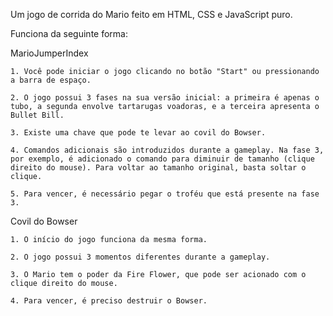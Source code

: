Um jogo de corrida do Mario feito em HTML, CSS e JavaScript puro.

Funciona da seguinte forma:

MarioJumperIndex

    1. Você pode iniciar o jogo clicando no botão "Start" ou pressionando a barra de espaço.

    2. O jogo possui 3 fases na sua versão inicial: a primeira é apenas o tubo, a segunda envolve tartarugas voadoras, e a terceira apresenta o Bullet Bill.

    3. Existe uma chave que pode te levar ao covil do Bowser.

    4. Comandos adicionais são introduzidos durante a gameplay. Na fase 3, por exemplo, é adicionado o comando para diminuir de tamanho (clique direito do mouse). Para voltar ao tamanho original, basta soltar o clique.

    5. Para vencer, é necessário pegar o troféu que está presente na fase 3.

Covil do Bowser

    1. O início do jogo funciona da mesma forma.

    2. O jogo possui 3 momentos diferentes durante a gameplay.

    3. O Mario tem o poder da Fire Flower, que pode ser acionado com o clique direito do mouse.

    4. Para vencer, é preciso destruir o Bowser.
